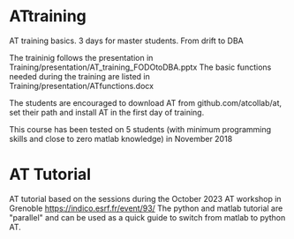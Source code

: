 # ATtraining
AT training basics. 3 days for master students. From drift to DBA

The traininig follows the presentation in Training/presentation/AT_training_FODOtoDBA.pptx
The basic functions needed during the training are listed in Training/presentation/ATfunctions.docx

The students are encouraged to download AT from github.com/atcollab/at, set their path and install AT in the first day of training.

This course has been tested on 5 students (with minimum programming skills and close to zero matlab knowledge) in November 2018


# AT Tutorial
AT tutorial based on the sessions during the October 2023 AT workshop in Grenoble https://indico.esrf.fr/event/93/
The python and matlab tutorial are "parallel" and can be used as a quick guide to switch from matlab to python AT.


